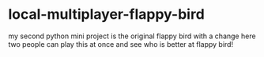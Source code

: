 # local-multiplayer-flappy-bird
my second python mini project
is the original flappy bird with a change
here two people can play this at once and see who is better at flappy bird!
